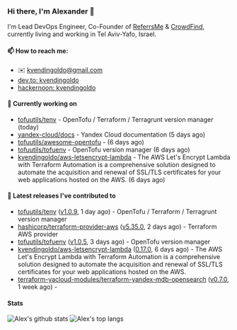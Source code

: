 ### Hi there, I'm Alexander 👋

I'm Lead DevOps Engineer, Co-Founder of [ReferrsMe](https://referrs.me/) & [CrowdFind](https://crowdfind.ai/), currently living and working in Tel Aviv-Yafo, Israel.

#### 📫 How to reach me:

- ✉️ kvendingoldo@gmail.com
- [dev.to: kvendingoldo](https://dev.to/kvendingoldo)
- [hackernoon: kvendingoldo](https://hackernoon.com/u/kvendingoldo)

#### 👷 Currently working on


- [tofuutils/tenv](https://github.com/tofuutils/tenv) - OpenTofu / Terraform / Terragrunt version manager (today)
- [yandex-cloud/docs](https://github.com/yandex-cloud/docs) - Yandex Cloud documentation (5 days ago)
- [tofuutils/awesome-opentofu](https://github.com/tofuutils/awesome-opentofu) -  (6 days ago)
- [tofuutils/tofuenv](https://github.com/tofuutils/tofuenv) - OpenTofu version manager (6 days ago)
- [kvendingoldo/aws-letsencrypt-lambda](https://github.com/kvendingoldo/aws-letsencrypt-lambda) - The AWS Let&#39;s Encrypt Lambda with Terraform Automation is a comprehensive solution designed to automate the acquisition and renewal of SSL/TLS certificates for your web applications hosted on the AWS. (6 days ago)

#### 🔭 Latest releases I've contributed to

- [tofuutils/tenv](https://github.com/tofuutils/tenv) ([v1.0.9](https://github.com/tofuutils/tenv/releases/tag/v1.0.9), 1 day ago) - OpenTofu / Terraform / Terragrunt version manager
- [hashicorp/terraform-provider-aws](https://github.com/hashicorp/terraform-provider-aws) ([v5.35.0](https://github.com/hashicorp/terraform-provider-aws/releases/tag/v5.35.0), 2 days ago) - Terraform AWS provider
- [tofuutils/tofuenv](https://github.com/tofuutils/tofuenv) ([v1.0.5](https://github.com/tofuutils/tofuenv/releases/tag/v1.0.5), 3 days ago) - OpenTofu version manager
- [kvendingoldo/aws-letsencrypt-lambda](https://github.com/kvendingoldo/aws-letsencrypt-lambda) ([0.17.0](https://github.com/kvendingoldo/aws-letsencrypt-lambda/releases/tag/0.17.0), 6 days ago) - The AWS Let&#39;s Encrypt Lambda with Terraform Automation is a comprehensive solution designed to automate the acquisition and renewal of SSL/TLS certificates for your web applications hosted on the AWS.
- [terraform-yacloud-modules/terraform-yandex-mdb-opensearch](https://github.com/terraform-yacloud-modules/terraform-yandex-mdb-opensearch) ([v0.7.0](https://github.com/terraform-yacloud-modules/terraform-yandex-mdb-opensearch/releases/tag/v0.7.0), 1 week ago) - 

#### Stats

![Alex's github stats](https://github-readme-stats.vercel.app/api?username=kvendingoldo&show_icons=true&theme=default&disable_animations=true&count_private=true&hide_rank=true&include_all_commits=true&custom_title=GitHub%20Stats&line_height=20)
![Alex's top langs](https://github-readme-stats.vercel.app/api/top-langs/?username=kvendingoldo&hide=tex,html,hcl,css,jupyter%20notebook&layout=compact)
